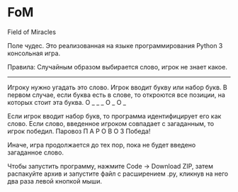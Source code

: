 # FoM
Field of Miracles

Поле чудес. Это реализованная на языке программирования Python 3 консольная игра.

Правила:
Случайным образом выбирается слово, игрок не знает какое.
_ _ _ _ _ _ _

Игроку нужно угадать это слово. Игрок вводит букву или набор букв. В первом случае, если буква есть в слове, то откроются все позиции, на которых стоит эта буква.
О
_ _ _ О _ О _

Если игрок вводит набор букв, то программа идентифицирует его как слово. Если слово, введенное игроком совпадает с загаданным, то игрок победил.
Паровоз
П А Р О В О З
Победа!

Иначе, игра продолжается до тех пор, пока не будет введено загаданное слово.

Чтобы запустить программу, нажмите Code -> Download ZIP, затем распакуйте архив и запустите файл с расширением .py, кликнув на него два раза левой кнопкой мыши.
